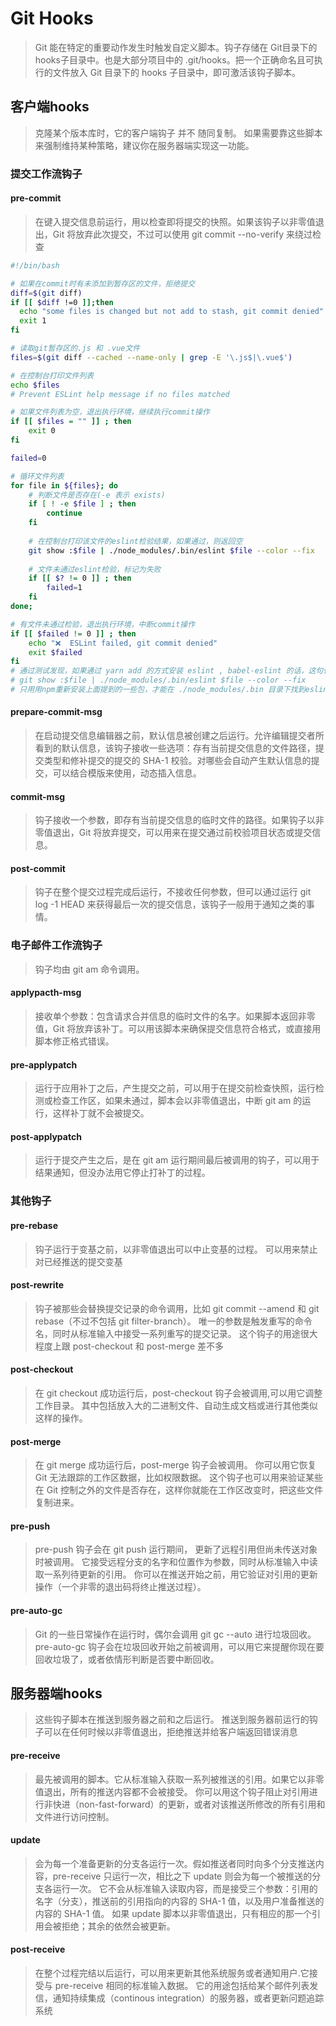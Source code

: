 # Git Hooks
> Git 能在特定的重要动作发生时触发自定义脚本。钩子存储在 Git目录下的hooks子目录中。也是大部分项目中的 .git/hooks。把一个正确命名且可执行的文件放入 Git 目录下的 hooks 子目录中，即可激活该钩子脚本。

## 客户端hooks
> 克隆某个版本库时，它的客户端钩子 并不 随同复制。 如果需要靠这些脚本来强制维持某种策略，建议你在服务器端实现这一功能。

### 提交工作流钩子

#### pre-commit
> 在键入提交信息前运行，用以检查即将提交的快照。如果该钩子以非零值退出，Git 将放弃此次提交，不过可以使用 git commit --no-verify 来绕过检查

```bash
#!/bin/bash

# 如果在commit时有未添加到暂存区的文件，拒绝提交
diff=$(git diff)
if [[ $diff !=0 ]];then
  echo "some files is changed but not add to stash, git commit denied"
  exit 1
fi

# 读取git暂存区的.js 和 .vue文件
files=$(git diff --cached --name-only | grep -E '\.js$|\.vue$')

# 在控制台打印文件列表
echo $files
# Prevent ESLint help message if no files matched

# 如果文件列表为空，退出执行环境，继续执行commit操作
if [[ $files = "" ]] ; then
    exit 0
fi

failed=0

# 循环文件列表
for file in ${files}; do
    # 判断文件是否存在(-e 表示 exists)
    if [ ! -e $file ] ; then
        continue
    fi
    
    # 在控制台打印该文件的eslint检验结果，如果通过，则返回空
    git show :$file | ./node_modules/.bin/eslint $file --color --fix
    
    # 文件未通过eslint检验，标记为失败
    if [[ $? != 0 ]] ; then
        failed=1
    fi
done;

# 有文件未通过检验，退出执行环境，中断commit操作
if [[ $failed != 0 ]] ; then
    echo "❌  ESLint failed, git commit denied"
    exit $failed
fi
# 通过测试发现，如果通过 yarn add 的方式安装 eslint , babel-eslint 的话，这句代码将会报错:
# git show :$file | ./node_modules/.bin/eslint $file --color --fix
# 只用用npm重新安装上面提到的一些包，才能在 ./node_modules/.bin 目录下找到eslint
```

#### prepare-commit-msg
> 在启动提交信息编辑器之前，默认信息被创建之后运行。允许编辑提交者所看到的默认信息，该钩子接收一些选项：存有当前提交信息的文件路径，提交类型和修补提交的提交的 SHA-1 校验。对哪些会自动产生默认信息的提交，可以结合模版来使用，动态插入信息。

#### commit-msg
> 钩子接收一个参数，即存有当前提交信息的临时文件的路径。如果钩子以非零值退出，Git 将放弃提交，可以用来在提交通过前校验项目状态或提交信息。

#### post-commit
> 钩子在整个提交过程完成后运行，不接收任何参数，但可以通过运行 git log -1 HEAD 来获得最后一次的提交信息，该钩子一般用于通知之类的事情。

### 电子邮件工作流钩子
> 钩子均由 git am 命令调用。

#### applypacth-msg
> 接收单个参数：包含请求合并信息的临时文件的名字。如果脚本返回非零值，Git 将放弃该补丁。可以用该脚本来确保提交信息符合格式，或直接用脚本修正格式错误。

#### pre-applypatch
> 运行于应用补丁之后，产生提交之前，可以用于在提交前检查快照，运行检测或检查工作区，如果未通过，脚本会以非零值退出，中断 git am 的运行，这样补丁就不会被提交。

#### post-applypatch
> 运行于提交产生之后，是在 git am 运行期间最后被调用的钩子，可以用于结果通知，但没办法用它停止打补丁的过程。

### 其他钩子

#### pre-rebase
> 钩子运行于变基之前，以非零值退出可以中止变基的过程。 可以用来禁止对已经推送的提交变基

#### post-rewrite
> 钩子被那些会替换提交记录的命令调用，比如 git commit --amend 和 git rebase（不过不包括 git filter-branch）。 唯一的参数是触发重写的命令名，同时从标准输入中接受一系列重写的提交记录。 这个钩子的用途很大程度上跟 post-checkout 和 post-merge 差不多

#### post-checkout
> 在 git checkout 成功运行后，post-checkout 钩子会被调用,可以用它调整工作目录。 其中包括放入大的二进制文件、自动生成文档或进行其他类似这样的操作。

#### post-merge
> 在 git merge 成功运行后，post-merge 钩子会被调用。 你可以用它恢复 Git 无法跟踪的工作区数据，比如权限数据。 这个钩子也可以用来验证某些在 Git 控制之外的文件是否存在，这样你就能在工作区改变时，把这些文件复制进来。

#### pre-push
> pre-push 钩子会在 git push 运行期间， 更新了远程引用但尚未传送对象时被调用。 它接受远程分支的名字和位置作为参数，同时从标准输入中读取一系列待更新的引用。 你可以在推送开始之前，用它验证对引用的更新操作（一个非零的退出码将终止推送过程）。

#### pre-auto-gc
> Git 的一些日常操作在运行时，偶尔会调用 git gc --auto 进行垃圾回收。 pre-auto-gc 钩子会在垃圾回收开始之前被调用，可以用它来提醒你现在要回收垃圾了，或者依情形判断是否要中断回收。

## 服务器端hooks
>  这些钩子脚本在推送到服务器之前和之后运行。 推送到服务器前运行的钩子可以在任何时候以非零值退出，拒绝推送并给客户端返回错误消息

#### pre-receive
> 最先被调用的脚本。它从标准输入获取一系列被推送的引用。如果它以非零值退出，所有的推送内容都不会被接受。 你可以用这个钩子阻止对引用进行非快进（non-fast-forward）的更新，或者对该推送所修改的所有引用和文件进行访问控制。

#### update
> 会为每一个准备更新的分支各运行一次。假如推送者同时向多个分支推送内容，pre-receive 只运行一次，相比之下 update 则会为每一个被推送的分支各运行一次。 它不会从标准输入读取内容，而是接受三个参数：引用的名字（分支），推送前的引用指向的内容的 SHA-1 值，以及用户准备推送的内容的 SHA-1 值。 如果 update 脚本以非零值退出，只有相应的那一个引用会被拒绝；其余的依然会被更新。

#### post-receive
> 在整个过程完结以后运行，可以用来更新其他系统服务或者通知用户.它接受与 pre-receive 相同的标准输入数据。 它的用途包括给某个邮件列表发信，通知持续集成（continous integration）的服务器，或者更新问题追踪系统
